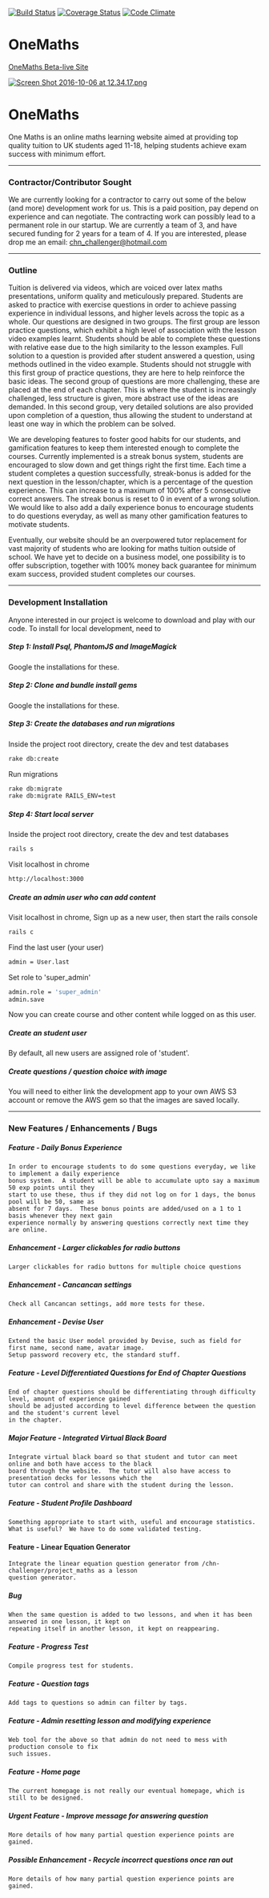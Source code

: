 [![Build Status](https://travis-ci.org/chn-challenger/one_maths.png)](https://travis-ci.org/chn-challenger/one_maths)
[![Coverage Status](https://coveralls.io/repos/github/chn-challenger/one_maths/badge.svg?branch=master)](https://coveralls.io/github/chn-challenger/one_maths?branch=master)
[![Code Climate](https://codeclimate.com/github/chn-challenger/one_maths/badges/gpa.svg)](https://codeclimate.com/github/chn-challenger/one_maths)

# OneMaths

[OneMaths Beta-live Site](http://138.68.139.152/)

[![Screen Shot 2016-10-06 at 12.34.17.png](https://s22.postimg.org/kt0ijzrdt/Screen_Shot_2016_10_06_at_12_34_17.png)](https://postimg.org/image/es2tmx4rh/)

# OneMaths
One Maths is an online maths learning website aimed at providing top quality tuition to UK students aged 11-18, helping students achieve exam success with minimum effort.  

- - -


### Contractor/Contributor Sought
We are currently looking for a contractor to carry out some of the below (and more) development work for us.  This is a paid position, pay depend on experience and can negotiate.  The contracting work can possibly lead to a permanent role in our startup.  We are currently a team of 3, and have secured funding for 2 years for a team of 4.  If you are interested, please drop me an email:  chn_challenger@hotmail.com

- - -


### Outline

Tuition is delivered via videos, which are voiced over latex maths presentations, uniform quality and meticulously prepared.  Students are asked to practice with exercise questions in order to achieve passing experience in individual lessons, and higher levels across the topic as a whole.  Our questions are designed in two groups.  The first group are lesson practice questions, which exhibit a high level of association with the lesson video examples learnt.  Students should be able to complete these questions with relative ease due to the high similarity to the lesson examples.  Full solution to a question is provided after student answered a question, using methods outlined in the video example.  Students should not struggle with this first group of practice questions, they are here to help reinforce the basic ideas.  The second group of questions are more challenging, these are placed at the end of each chapter.  This is where the student is increasingly challenged, less structure is given, more abstract use of the ideas are demanded.  In this second group, very detailed solutions are also provided upon completion of a question, thus allowing the student to understand at least one way in which the problem can be solved.

We are developing features to foster good habits for our students, and gamification features to keep them interested enough to complete the courses.  Currently implemented is a streak bonus system, students are encouraged to slow down and get things right the first time.  Each time a student completes a question successfully, streak-bonus is added for the next question in the lesson/chapter, which is a percentage of the question experience.  This can increase to a maximum of 100% after 5 consecutive correct answers.  The streak bonus is reset to 0 in event of a wrong solution.  We would like to also add a daily experience bonus to encourage students to do questions everyday, as well as many other gamification features to motivate students.

Eventually, our website should be an overpowered tutor replacement for vast majority of students who are looking for maths tuition outside of school.  We have yet to decide on a business model, one possibility is to offer subscription, together with 100% money back guarantee for minimum exam success, provided student completes our courses.

- - -

### Development Installation

Anyone interested in our project is welcome to download and play with our code.  To install for local development, need to

##### Step 1: Install Psql, PhantomJS and ImageMagick

Google the installations for these.

##### Step 2: Clone and bundle install gems

Google the installations for these.


##### Step 3: Create the databases and run migrations
Inside the project root directory, create the dev and test databases
```sh
rake db:create
```
Run migrations
```sh
rake db:migrate
rake db:migrate RAILS_ENV=test
```

##### Step 4: Start local server
Inside the project root directory, create the dev and test databases
```sh
rails s
```
Visit localhost in chrome
```sh
http://localhost:3000
```

##### Create an admin user who can add content
Visit localhost in chrome, Sign up as a new user, then start the rails console
```sh
rails c
```
Find the last user (your user)
```sh
admin = User.last
```
Set role to 'super_admin'
```sh
admin.role = 'super_admin'
admin.save
```
Now you can create course and other content while logged on as this user.

##### Create an student user
By default, all new users are assigned role of 'student'.

##### Create questions / question choice with image
You will need to either link the development app to your own AWS S3 account or remove the AWS gem so that the images are saved locally.

---

### New Features / Enhancements / Bugs

##### Feature - Daily Bonus Experience
```text
In order to encourage students to do some questions everyday, we like to implement a daily experience
bonus system.  A student will be able to accumulate upto say a maximum 50 exp points until they
start to use these, thus if they did not log on for 1 days, the bonus pool will be 50, same as
absent for 7 days.  These bonus points are added/used on a 1 to 1 basis whenever they next gain
experience normally by answering questions correctly next time they are online.  
```

##### Enhancement - Larger clickables for radio buttons
```text
Larger clickables for radio buttons for multiple choice questions
```

##### Enhancement - Cancancan settings
```text
Check all Cancancan settings, add more tests for these.
```

##### Enhancement - Devise User
```text
Extend the basic User model provided by Devise, such as field for first name, second name, avatar image.
Setup password recovery etc, the standard stuff.
```

##### Feature - Level Differentiated Questions for End of Chapter Questions
```text
End of chapter questions should be differentiating through difficulty level, amount of experience gained
should be adjusted according to level difference between the question and the student's current level
in the chapter.
```

##### Major Feature - Integrated Virtual Black Board
```text
Integrate virtual black board so that student and tutor can meet online and both have access to the black
board through the website.  The tutor will also have access to presentation decks for lessons which the
tutor can control and share with the student during the lesson.
```

##### Feature - Student Profile Dashboard
```text
Something appropriate to start with, useful and encourage statistics.  What is useful?  We have to do some validated testing.
```

#### Feature - Linear Equation Generator
```text
Integrate the linear equation question generator from /chn-challenger/project_maths as a lesson
question generator.  
```

##### Bug
```text
When the same question is added to two lessons, and when it has been answered in one lesson, it kept on
repeating itself in another lesson, it kept on reappearing.
```

##### Feature - Progress Test
```text
Compile progress test for students.
```

##### Feature - Question tags
```text
Add tags to questions so admin can filter by tags.
```

##### Feature - Admin resetting lesson and modifying experience
```text
Web tool for the above so that admin do not need to mess with production console to fix
such issues.
```

##### Feature - Home page
```text
The current homepage is not really our eventual homepage, which is still to be designed.
```

##### Urgent Feature - Improve message for answering question
```text
More details of how many partial question experience points are gained.
```

##### Possible Enhancement - Recycle incorrect questions once ran out
```text
More details of how many partial question experience points are gained.
```

